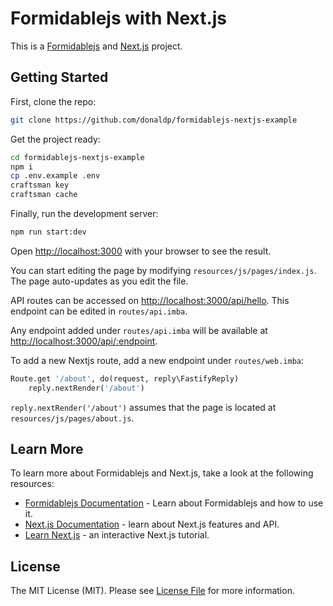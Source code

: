 # Formidablejs with Next.js

This is a [Formidablejs](https://formidablejs.org) and [Next.js](https://nextjs.org/) project.
## Getting Started

First, clone the repo:

```bash
git clone https://github.com/donaldp/formidablejs-nextjs-example
```

Get the project ready:

```bash
cd formidablejs-nextjs-example
npm i
cp .env.example .env
craftsman key
craftsman cache
```

Finally, run the development server:

```bash
npm run start:dev
```

Open [http://localhost:3000](http://localhost:3000) with your browser to see the result.

You can start editing the page by modifying `resources/js/pages/index.js`. The page auto-updates as you edit the file.

API routes can be accessed on [http://localhost:3000/api/hello](http://localhost:3000/api/hello). This endpoint can be edited in `routes/api.imba`.

Any endpoint added under `routes/api.imba` will be available at [http://localhost:3000/api/:endpoint](http://localhost:3000/api/:endpoint).

To add a new Nextjs route, add a new endpoint under `routes/web.imba`:

```py
Route.get '/about', do(request, reply\FastifyReply)
	reply.nextRender('/about')
```

`reply.nextRender('/about')` assumes that the page is located at `resources/js/pages/about.js`.

## Learn More

To learn more about Formidablejs and Next.js, take a look at the following resources:

- [Formidablejs Documentation](https://formidablejs.org/docs) - Learn about Formidablejs and how to use it.
- [Next.js Documentation](https://nextjs.org/docs) - learn about Next.js features and API.
- [Learn Next.js](https://nextjs.org/learn) - an interactive Next.js tutorial.

## License

The MIT License (MIT). Please see [License File](LICENSE) for more information.
